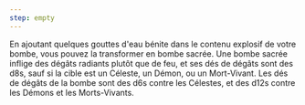 ```yaml
---
step: empty
---
```

En ajoutant quelques gouttes d'eau bénite dans le contenu explosif de votre bombe, vous pouvez la transformer en bombe sacrée. Une bombe sacrée inflige des dégâts radiants plutôt que de feu, et ses dés de dégâts sont des d8s, sauf si la cible est un Céleste, un Démon, ou un Mort-Vivant. Les dés de dégâts de la bombe sont des d6s contre les Célestes, et des d12s contre les Démons et les Morts-Vivants.